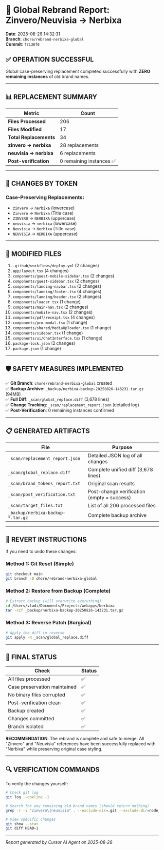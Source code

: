 # 🎯 Global Rebrand Report: Zinvero/Neuvisia → Nerbixa

**Date**: 2025-08-26 14:32:31  
**Branch**: `chore/rebrand-nerbixa-global`  
**Commit**: `f7130f0`

## ✅ **OPERATION SUCCESSFUL**

Global case-preserving replacement completed successfully with **ZERO remaining instances** of old brand names.

---

## 📊 **REPLACEMENT SUMMARY**

| Metric | Count |
|--------|-------|
| **Files Processed** | 206 |
| **Files Modified** | 17 |
| **Total Replacements** | 34 |
| **zinvero → nerbixa** | 28 replacements |
| **neuvisia → nerbixa** | 6 replacements |
| **Post-verification** | 0 remaining instances ✅ |

---

## 🔧 **CHANGES BY TOKEN**

### Case-Preserving Replacements:
- `zinvero` → `nerbixa` (lowercase)
- `Zinvero` → `Nerbixa` (Title case)  
- `ZINVERO` → `NERBIXA` (uppercase)
- `neuvisia` → `nerbixa` (lowercase)
- `Neuvisia` → `Nerbixa` (Title case)
- `NEUVISIA` → `NERBIXA` (uppercase)

---

## 📁 **MODIFIED FILES**

1. `.github/workflows/deploy.yml` (2 changes)
2. `app/layout.tsx` (4 changes)
3. `components/guest-mobile-sidebar.tsx` (2 changes)
4. `components/guest-sidebar.tsx` (2 changes)
5. `components/landing-navbar.tsx` (2 changes)
6. `components/landing/footer.tsx` (4 changes)
7. `components/landing/header.tsx` (2 changes)
8. `components/loader.tsx` (1 change)
9. `components/main-nav.tsx` (2 changes)
10. `components/mobile-nav.tsx` (2 changes)
11. `components/pdf/receipt.tsx` (4 changes)
12. `components/pro-modal.tsx` (1 change)
13. `components/shared/MediaUploader.tsx` (1 change)
14. `components/sidebar.tsx` (1 change)
15. `components/ui/ChatInterface.tsx` (1 change)
16. `package-lock.json` (2 changes)
17. `package.json` (1 change)

---

## 🛡️ **SAFETY MEASURES IMPLEMENTED**

✅ **Git Branch**: `chore/rebrand-nerbixa-global` created  
✅ **Backup Archive**: `_backup/nerbixa-backup-20250826-143231.tar.gz` (94MB)  
✅ **Full Diff**: `_scan/global_replace.diff` (3,678 lines)  
✅ **Change Tracking**: `_scan/replacement_report.json` (detailed log)  
✅ **Post-Verification**: 0 remaining instances confirmed  

---

## 📋 **GENERATED ARTIFACTS**

| File | Purpose |
|------|---------|
| `_scan/replacement_report.json` | Detailed JSON log of all changes |
| `_scan/global_replace.diff` | Complete unified diff (3,678 lines) |
| `_scan/brand_tokens_report.txt` | Original scan results |
| `_scan/post_verification.txt` | Post-change verification (empty = success) |
| `_scan/target_files.txt` | List of all 206 processed files |
| `_backup/nerbixa-backup-*.tar.gz` | Complete backup archive |

---

## 🔄 **REVERT INSTRUCTIONS**

If you need to undo these changes:

### Method 1: Git Reset (Simple)
```bash
git checkout main
git branch -D chore/rebrand-nerbixa-global
```

### Method 2: Restore from Backup (Complete)
```bash
# Extract backup (will overwrite everything)
cd /Users/vladi/Documents/Projects/webapps/Nerbixa
tar -xzf _backup/nerbixa-backup-20250826-143231.tar.gz
```

### Method 3: Reverse Patch (Surgical)
```bash
# Apply the diff in reverse
git apply -R _scan/global_replace.diff
```

---

## 🎉 **FINAL STATUS**

| Check | Status |
|-------|--------|
| All files processed | ✅ |
| Case preservation maintained | ✅ |
| No binary files corrupted | ✅ |
| Post-verification clean | ✅ |
| Backup created | ✅ |
| Changes committed | ✅ |
| Branch isolated | ✅ |

**RECOMMENDATION**: The rebrand is complete and safe to merge. All "Zinvero" and "Neuvisia" references have been successfully replaced with "Nerbixa" while preserving original case styling.

---

## 🔍 **VERIFICATION COMMANDS**

To verify the changes yourself:
```bash
# Check git log
git log --oneline -1

# Search for any remaining old brand names (should return nothing)
grep -r -i "zinvero\|neuvisia" . --exclude-dir=.git --exclude-dir=node_modules --exclude-dir=_backup --exclude-dir=_scan

# View specific changes
git show --stat
git diff HEAD~1
```

---

*Report generated by Cursor AI Agent on 2025-08-26*
